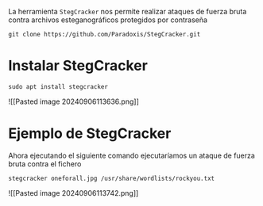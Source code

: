 La herramienta `StegCracker` nos permite realizar ataques de fuerza bruta contra archivos esteganográficos protegidos por contraseña

```
git clone https://github.com/Paradoxis/StegCracker.git
```

# Instalar StegCracker
```
sudo apt install stegcracker
```
![[Pasted image 20240906113636.png]]

# Ejemplo de StegCracker
Ahora ejecutando el siguiente comando ejecutaríamos un ataque de fuerza bruta contra el fichero
```
stegcracker oneforall.jpg /usr/share/wordlists/rockyou.txt 
```
![[Pasted image 20240906113742.png]]


